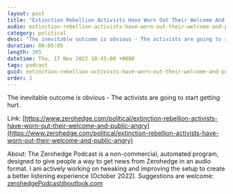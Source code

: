 ```yaml
---
layout: post
title: "Extinction Rebellion Activists Have Worn Out Their Welcome And The Public Is Angry"
audio: extinction-rebellion-activists-have-worn-out-their-welcome-and-public-angry-0
category: political
desc: "The inevitable outcome is obvious - The activists are going to start getting hurt."
duration: 00:05:05
length: 305
datetime: Thu, 17 Nov 2022 10:45:00 +0000
tags: podcast
guid: extinction-rebellion-activists-have-worn-out-their-welcome-and-public-angry-0
order: 1
---
```

The inevitable outcome is obvious - The activists are going to start getting hurt.

Link: [https://www.zerohedge.com/political/extinction-rebellion-activists-have-worn-out-their-welcome-and-public-angry](https://www.zerohedge.com/political/extinction-rebellion-activists-have-worn-out-their-welcome-and-public-angry)

About: The Zerohedge Podcast is a non-commercial, automated program, designed to give people a way to get news from Zerohedge in an audio format.  I am actively working on tweaking and improving the setup to create a better listening experience (October 2022).  Suggestions are welcome: [zerohedgePodcast@outlook.com](mailto:zerohedgePodcast@outlook.com)
